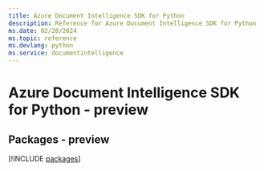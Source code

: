 ```yaml
---
title: Azure Document Intelligence SDK for Python
description: Reference for Azure Document Intelligence SDK for Python
ms.date: 02/28/2024
ms.topic: reference
ms.devlang: python
ms.service: documentintelligence
---
```

# Azure Document Intelligence SDK for Python - preview
## Packages - preview
[!INCLUDE [packages](document-intelligence-index.md)]